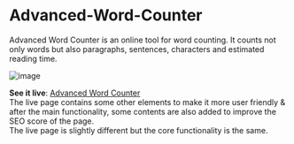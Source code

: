 # Advanced-Word-Counter
Advanced Word Counter is an online tool for word counting. It counts not only words but also paragraphs, sentences, characters and estimated reading time.

![image](https://github.com/jalandhar04/Advanced-Word-Counter/assets/98611278/54388027-4f0b-4668-8ba1-55db6b91723c)

**See it live**: [Advanced Word Counter](https://jalandharpaswan.com/advanced-word-counter-tool-online/ "Advanced Word Counter")<br>
The live page contains some other elements to make it more user friendly &amp; after the main functionality, some contents are also added to improve the SEO score of the page.<br>
The live page is slightly different but the core functionality is the same.

